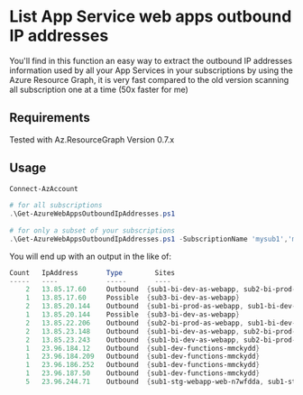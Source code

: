 # List App Service web apps outbound IP addresses

You'll find in this function an easy way to extract the outbound IP addresses information used by all your App Services in your subscriptions by using the Azure Resource Graph, it is very fast compared to the old version scanning all subscription one at a time (50x faster for me)

## Requirements
Tested with Az.ResourceGraph Version 0.7.x

## Usage
```powershell
Connect-AzAccount 
 
# for all subscriptions 
.\Get-AzureWebAppsOutboundIpAddresses.ps1 
 
# for only a subset of your subscriptions 
.\Get-AzureWebAppsOutboundIpAddresses.ps1 -SubscriptionName 'mysub1','mysub2' -IncludePossibleOutputIpAddresses
```

You will end up with an output in the like of:

```powershell
Count   IpAddress       Type        Sites 
-----   ----            -----       ---- 
    2   13.85.17.60     Outbound  {sub1-bi-dev-as-webapp, sub2-bi-prod-as-webapp} 
    1   13.85.17.60     Possible  {sub3-bi-dev-as-webapp} 
    2   13.85.20.144    Outbound  {sub1-bi-prod-as-webapp, sub1-bi-dev-as-webapp} 
    1   13.85.20.144    Possible  {sub3-bi-dev-as-webapp} 
    2   13.85.22.206    Outbound  {sub2-bi-prod-as-webapp, sub1-bi-dev-as-webapp} 
    2   13.85.23.148    Outbound  {sub1-bi-dev-as-webapp, sub2-bi-prod-as-webapp} 
    2   13.85.23.243    Outbound  {sub1-bi-dev-as-webapp, sub2-bi-prod-as-webapp} 
    1   23.96.184.12    Outbound  {sub1-dev-functions-mmckydd} 
    1   23.96.184.209   Outbound  {sub1-dev-functions-mmckydd} 
    1   23.96.186.252   Outbound  {sub1-dev-functions-mmckydd} 
    1   23.96.187.50    Outbound  {sub1-dev-functions-mmckydd} 
    5   23.96.244.71    Outbound  {sub1-stg-webapp-web-n7wfdda, sub1-stg-functions-n7wfdda, sub1-stg-webapp-admin-n7wfdda, sub1-dev-ops-functions-stl4tn5...}
```